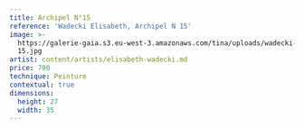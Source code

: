 ```yaml
---
title: Archipel N°15
reference: 'Wadecki Elisabeth, Archipel N 15'
image: >-
  https://galerie-gaia.s3.eu-west-3.amazonaws.com/tina/uploads/wadecki-elisabeth/galerie-gaia-elisabeth-wadecki-archipel
  15.jpg
artist: content/artists/elisabeth-wadecki.md
price: 700
technique: Peinture
contextual: true
dimensions:
  height: 27
  width: 35
---
```


